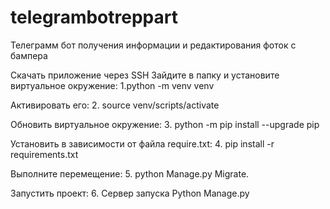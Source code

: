 # telegrambotreppart

Телеграмм бот получения информации и редактирования фоток с бампера


Скачать приложение через SSH Зайдите в папку и установите виртуальное окружение:
1.python -m venv venv 

Активировать его: 
2. source venv/scripts/activate

Обновить виртуальное окружение: 
3. python -m pip install --upgrade pip

Установить в зависимости от файла require.txt: 
4. pip install -r requirements.txt

Выполните перемещение: 
5. python Manage.py Migrate.

Запустить проект: 6. Сервер запуска Python Manage.py